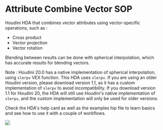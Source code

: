 # Attribute Combine Vector SOP
Houdini HDA that combines vector attributes using vector-specific operations, such as :
- Cross product
- Vector projection
- Vector rotation

Blending between results can be done with spherical interpolation, which has accurate results for blending vectors.

Note : Houdini 20.0 has a native implementation of spherical interpolation, using `slerpv` VEX function. This HDA uses `slerpv`. If you are using an older Houdini version, please download version 1.1, as it has a custom implementation of `slerpv` to avoid incompatibility. If you download version 1.1 for Houdini 20, the HDA will still use Houdini's native implementation of `slerpv`, and the custom implementation will only be used for older versions.

Check the HDA's help card as well as the examples hip file to learn basics and see how to use it with a couple of workflows.

[![](https://img.youtube.com/vi/VPySvru8FpU/0.jpg)](https://youtu.be/VPySvru8FpU?si=twc_F4ePi5fgOa-0)
